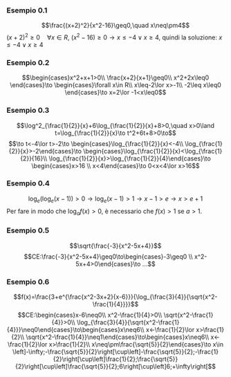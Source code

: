 ### Esempio 0.1
$$\frac{(x+2)^2}{x^2-16}\geq0,\quad x\neq\pm4$$
$(x+2)^2\geq 0 \quad\forall x\in R$, $(x^2-16)\geq0\to x\leq-4\lor x\geq4$, quindi la soluzione: $x\leq-4\lor x\geq4$
### Esempio 0.2
$$\begin{cases}x^2+x+1>0\\ \frac{x+2}{x+1}\geq0\\ x^2+2x\leq0 \end{cases}\to \begin{cases}\forall x\in R\\ x\leq-2\lor x>-1\\ -2\leq x\leq0 \end{cases}\to x=2\lor -1<x\leq0$$
### Esempio 0.3
$$\log^2_{\frac{1}{2}}{x}+6\log_{\frac{1}{2}}{x}+8>0,\quad x>0\land t=\log_{\frac{1}{2}}{x}\to t^2+6t+8>0\to$$
$$\to t<-4\lor t>-2\to \begin{cases}\log_{\frac{1}{2}}{x}<-4\\ \log_{\frac{1}{2}}{x}>-2\end{cases}\to \begin{cases}\log_{\frac{1}{2}}{x}<\log_{\frac{1}{2}}{16}\\ \log_{\frac{1}{2}}{x}>\log_{\frac{1}{2}}{4}\end{cases}\to \begin{cases}x>16 \\ x<4\end{cases}\to 0<x<4\lor x>16$$
### Esempio 0.4
$$\log_{e}{(\log_{e}{(x-1)})} > 0\to \log_{e}{(x-1)}>1\to x-1> e\to x>e+1$$
Per fare in modo che $\log_{a}{f(x)}>0$, è necessario che $f(x)>1$ se $a>1$.
### Esempio 0.5
$$\sqrt{\frac{-3}{x^2-5x+4}}$$
$$CE:\frac{-3}{x^2-5x+4}\geq0\to\begin{cases}-3\geq0 \\ x^2-5x+4>0\end{cases}\to ...$$
### Esempio 0.6
$$f(x)=\frac{3+e^{\frac{x^2-3x+2}{x-6}}}{\log_{\frac{3}{4}}{\sqrt{x^2-\frac{1}{4}}}}$$
$$CE:\begin{cases}x-6\neq0\\ x^2-\frac{1}{4}>0\\ \sqrt{x^2-\frac{1}{4}}>0\\ \log_{\frac{3}{4}}{\sqrt{x^2-\frac{1}{4}}}\neq0\end{cases}\to\begin{cases}x\neq6\\ x<-\frac{1}{2}\lor x>\frac{1}{2}\\ \sqrt{x^2-\frac{1}{4}}\neq1\end{cases}\to\begin{cases}x\neq6\\ x<-\frac{1}{2}\lor x>\frac{1}{2}\\ x\neq\pm\frac{\sqrt{5}}{2}\end{cases}\to x\in \left]-\infty;-\frac{\sqrt{5}}{2}\right[\cup\left]-\frac{\sqrt{5}}{2};-\frac{1}{2}\right[\cup\left]\frac{1}{2};\frac{\sqrt{5}}{2}\right[\cup\left]\frac{\sqrt{5}}{2};6\right[\cup\left]6;+\infty\right[$$